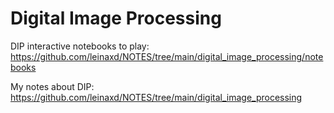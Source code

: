 # Digital Image Processing

DIP interactive notebooks to play:
  https://github.com/leinaxd/NOTES/tree/main/digital_image_processing/notebooks
  
  
My notes about DIP:
  https://github.com/leinaxd/NOTES/tree/main/digital_image_processing
